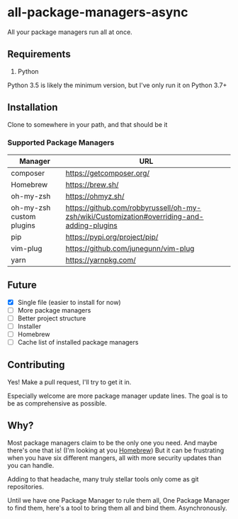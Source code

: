 # all-package-managers-async
All your package managers run all at once.

## Requirements
1. Python

Python 3.5 is likely the minimum version, but I've only run it on Python
3.7+

## Installation
Clone to somewhere in your path, and that should be it

### Supported Package Managers
| Manager | URL |
|---|---|
| composer | https://getcomposer.org/ |
| Homebrew | https://brew.sh/ |
| oh-my-zsh | https://ohmyz.sh/ |
| oh-my-zsh custom plugins | https://github.com/robbyrussell/oh-my-zsh/wiki/Customization#overriding-and-adding-plugins |
| pip | https://pypi.org/project/pip/ |
| vim-plug | https://github.com/junegunn/vim-plug |
| yarn | https://yarnpkg.com/ |

## Future
- [x] Single file (easier to install for now)
- [ ] More package managers
- [ ] Better project structure
- [ ] Installer
- [ ] Homebrew
- [ ] Cache list of installed package managers

## Contributing
Yes! Make a pull request, I'll try to get it in.

Especially welcome are more package manager update lines. The goal is
to be as comprehensive as possible.

## Why?
Most package managers claim to be the only one you need. And maybe
there's one that is! (I'm looking at you [Homebrew][1]) But it can be
frustrating when you have six different mangers, all with more security
updates than you can handle.

Adding to that headache, many truly stellar tools only come as git
repositories.

Until we have one Package Manager to rule them all, One Package Manager
to find them, here's a tool to bring them all and bind them.
Asynchronously.

[1]:https://brew.sh 
